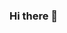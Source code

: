 ### Hi there 👋

<!--
**myuzon1/myuzon1** is a ✨ _special_ ✨ repository because its `README.md` (this file) appears on your GitHub profile.

### Markus Godspeed Yuzon SPR500NBB

Here are some ideas to get you started:

- 🔭 I’m currently working on ...
- 🌱 I’m currently learning ...
- 👯 I’m looking to collaborate on ...
- 🤔 I’m looking for help with ...
- 💬 Ask me about ...
- 📫 How to reach me: ...
- 😄 Pronouns: ...
- ⚡ Fun fact: ...
-->
